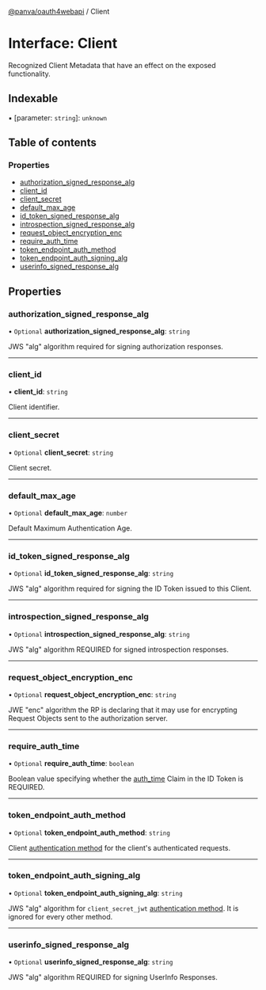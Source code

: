 [@panva/oauth4webapi](../README.md) / Client

# Interface: Client

Recognized Client Metadata that have an effect on the exposed functionality.

## Indexable

▪ [parameter: `string`]: `unknown`

## Table of contents

### Properties

- [authorization\_signed\_response\_alg](Client.md#authorization_signed_response_alg)
- [client\_id](Client.md#client_id)
- [client\_secret](Client.md#client_secret)
- [default\_max\_age](Client.md#default_max_age)
- [id\_token\_signed\_response\_alg](Client.md#id_token_signed_response_alg)
- [introspection\_signed\_response\_alg](Client.md#introspection_signed_response_alg)
- [request\_object\_encryption\_enc](Client.md#request_object_encryption_enc)
- [require\_auth\_time](Client.md#require_auth_time)
- [token\_endpoint\_auth\_method](Client.md#token_endpoint_auth_method)
- [token\_endpoint\_auth\_signing\_alg](Client.md#token_endpoint_auth_signing_alg)
- [userinfo\_signed\_response\_alg](Client.md#userinfo_signed_response_alg)

## Properties

### authorization\_signed\_response\_alg

• `Optional` **authorization\_signed\_response\_alg**: `string`

JWS "alg" algorithm required for signing authorization responses.

___

### client\_id

• **client\_id**: `string`

Client identifier.

___

### client\_secret

• `Optional` **client\_secret**: `string`

Client secret.

___

### default\_max\_age

• `Optional` **default\_max\_age**: `number`

Default Maximum Authentication Age.

___

### id\_token\_signed\_response\_alg

• `Optional` **id\_token\_signed\_response\_alg**: `string`

JWS "alg" algorithm required for signing the ID Token issued to this
Client.

___

### introspection\_signed\_response\_alg

• `Optional` **introspection\_signed\_response\_alg**: `string`

JWS "alg" algorithm REQUIRED for signed introspection responses.

___

### request\_object\_encryption\_enc

• `Optional` **request\_object\_encryption\_enc**: `string`

JWE "enc" algorithm the RP is declaring that it may use for encrypting
Request Objects sent to the authorization server.

___

### require\_auth\_time

• `Optional` **require\_auth\_time**: `boolean`

Boolean value specifying whether the [auth_time](IDToken.md#auth_time)
Claim in the ID Token is REQUIRED.

___

### token\_endpoint\_auth\_method

• `Optional` **token\_endpoint\_auth\_method**: `string`

Client [authentication method](../types/TokenEndpointAuthMethod.md) for the
client's authenticated requests.

___

### token\_endpoint\_auth\_signing\_alg

• `Optional` **token\_endpoint\_auth\_signing\_alg**: `string`

JWS "alg" algorithm for `client_secret_jwt`
[authentication method](../types/TokenEndpointAuthMethod.md). It is ignored
for every other method.

___

### userinfo\_signed\_response\_alg

• `Optional` **userinfo\_signed\_response\_alg**: `string`

JWS "alg" algorithm REQUIRED for signing UserInfo Responses.
